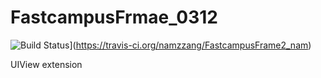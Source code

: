 # FastcampusFrmae_0312

![Build Status](https://travis-ci.org/namzzang/FastcampusFrame2_nam.svg?branch=master)](https://travis-ci.org/namzzang/FastcampusFrame2_nam)

UIView extension
